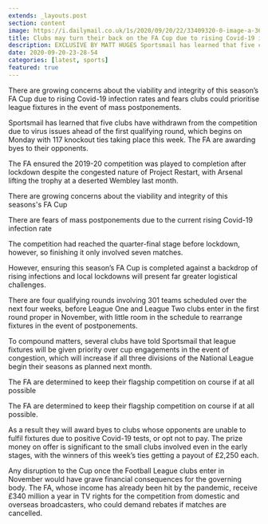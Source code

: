 ```yaml
---
extends: _layouts.post
section: content
image: https://i.dailymail.co.uk/1s/2020/09/20/22/33409320-0-image-a-36_1600637127363.jpg 
title: Clubs may turn their back on the FA Cup due to rising Covid-19 infections 
description: EXCLUSIVE BY MATT HUGES Sportsmail has learned that five clubs have withdrawn from the competition due to virus issues ahead of the first qualifying round, which begins tomorrow. 
date: 2020-09-20-23-28-54 
categories: [latest, sports] 
featured: true 
--- 
```

There are growing concerns about the viability and integrity of this season’s FA Cup due to rising Covid-19 infection rates and fears clubs could prioritise league fixtures in the event of mass postponements.

Sportsmail has learned that five clubs have withdrawn from the competition due to virus issues ahead of the first qualifying round, which begins on Monday with 117 knockout ties taking place this week. The FA are awarding byes to their opponents.

The FA ensured the 2019-20 competition was played to completion after lockdown despite the congested nature of Project Restart, with Arsenal lifting the trophy at a deserted Wembley last month.

There are growing concerns about the viability and integrity of this seasons's FA Cup 

There are fears of mass postponements due to the current rising Covid-19 infection rate

The competition had reached the quarter-final stage before lockdown, however, so finishing it only involved seven matches.

However, ensuring this season’s FA Cup is completed against a backdrop of rising infections and local lockdowns will present far greater logistical challenges.

There are four qualifying rounds involving 301 teams scheduled over the next four weeks, before League One and League Two clubs enter in the first round proper in November, with little room in the schedule to rearrange fixtures in the event of postponements.

To compound matters, several clubs have told Sportsmail that league fixtures will be given priority over cup engagements in the event of congestion, which will increase if all three divisions of the National League begin their seasons as planned next month.

The FA are determined to keep their flagship competition on course if at all possible

The FA are determined to keep their flagship competition on course if at all possible.

As a result they will award byes to clubs whose opponents are unable to fulfil fixtures due to positive Covid-19 tests, or opt not to pay. The prize money on offer is significant to the small clubs involved even in the early stages, with the winners of this week’s ties getting a payout of £2,250 each.

Any disruption to the Cup once the Football League clubs enter in November would have grave financial consequences for the governing body. The FA, whose income has already been hit by the pandemic, receive £340 million a year in TV rights for the competition from domestic and overseas broadcasters, who could demand rebates if matches are cancelled.

